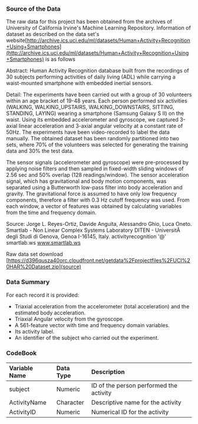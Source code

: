 ### Source of the Data
The raw data for this project has been obtained from the archives of University of California Irvine's Machine Learning Repository. Information of dataset as described on the data set's website[http://archive.ics.uci.edu/ml/datasets/Human+Activity+Recognition+Using+Smartphones](http://archive.ics.uci.edu/ml/datasets/Human+Activity+Recognition+Using+Smartphones) is as follows

Abstract: Human Activity Recognition database built from the recordings of 30 subjects performing activities of daily living (ADL) while carrying a waist-mounted smartphone with embedded inertial sensors.

Detail: The experiments have been carried out with a group of 30 volunteers within an age bracket of 19-48 years. Each person performed six activities (WALKING, WALKING_UPSTAIRS, WALKING_DOWNSTAIRS, SITTING, STANDING, LAYING) wearing a smartphone (Samsung Galaxy S II) on the waist. Using its embedded accelerometer and gyroscope, we captured 3-axial linear acceleration and 3-axial angular velocity at a constant rate of 50Hz. The experiments have been video-recorded to label the data manually. The obtained dataset has been randomly partitioned into two sets, where 70% of the volunteers was selected for generating the training data and 30% the test data.

The sensor signals (accelerometer and gyroscope) were pre-processed by applying noise filters and then sampled in fixed-width sliding windows of 2.56 sec and 50% overlap (128 readings/window). The sensor acceleration signal, which has gravitational and body motion components, was separated using a Butterworth low-pass filter into body acceleration and gravity. The gravitational force is assumed to have only low frequency components, therefore a filter with 0.3 Hz cutoff frequency was used. From each window, a vector of features was obtained by calculating variables from the time and frequency domain.

Source: Jorge L. Reyes-Ortiz, Davide Anguita, Alessandro Ghio, Luca Oneto. Smartlab - Non Linear Complex Systems Laboratory DITEN - UniversitÃ degli Studi di Genova, Genoa I-16145, Italy. activityrecognition '@' smartlab.ws www.smartlab.ws

Raw data set download [https://d396qusza40orc.cloudfront.net/getdata%2Fprojectfiles%2FUCI%20HAR%20Dataset.zip](source)

### Data Summary
For each record it is provided:

- Triaxial acceleration from the accelerometer (total acceleration) and the estimated body acceleration.
- Triaxial Angular velocity from the gyroscope. 
- A 561-feature vector with time and frequency domain variables. 
- Its activity label. 
- An identifier of the subject who carried out the experiment.

### CodeBook

| Variable Name | Data Type | Description |
| :------------ | :-------- | :---------- |
| subject | Numeric | ID of the person performed the activity |
| ActivityName | Character | Descriptive name for the activity |
| ActivityID | Numeric | Numerical ID for the activity |

